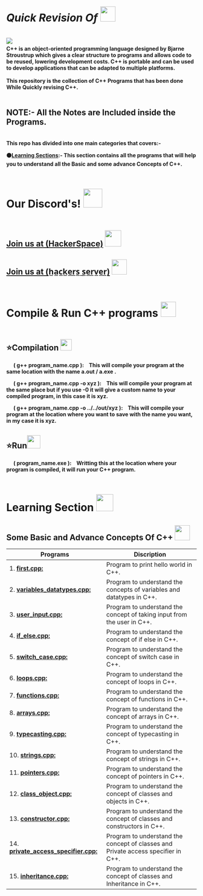  <h1><b><i>Quick Revision Of </i></b><img src="https://i.imgur.com/L1SttSO.png" height=40px></h1> 
 <br>
<img src="https://i.imgur.com/XwljfzK.gif" > 
<img src="https://i.imgur.com/wZ2fx8S.gif" height=4px width=100%>
<br><b>
C++ is an object-oriented programming language designed by <b>Bjarne Stroustrup</b> which gives a clear structure to programs and allows code to be reused, lowering development costs. C++ is portable and can be used to develop applications that can be adapted to multiple platforms.<br><br>
This repository is the collection of C++ Programs that has been done While Quickly revising C++.<br><br>

<h2><b>NOTE<b>:- All the Notes are Included inside the Programs. </h2>
<br>
This repo has divided into one main categories that covers:-<br>

⚫<u>Learning Sections</u>:- This section contains all the programs that will help you to understand all the Basic and some advance Concepts of C++. <br>

<b>
<img src="https://i.imgur.com/wZ2fx8S.gif" height=4px width=100%>

# Our Discord's! <img src="https://i.imgur.com/YrfDw86.gif" height=50px>

<img src="https://i.imgur.com/wZ2fx8S.gif" height=5px width=50%>

**[<h2>Join us at (HackerSpace)](https://discord.gg/5PNFxQF2nz)** <img src="https://i.imgur.com/eWIwGMl.png" height=43px>

**[<h2>Join us at (h̲a̲c̲k̲e̲r̲s̲ ̲s̲e̲r̲v̲e̲r̲)](https://discord.gg/5uZjRKHmJQ)** <img src="https://i.imgur.com/ZvJVrUo.gif" height=40px>

<img src="https://i.imgur.com/wZ2fx8S.gif" height=5px width=50%>
</b>
<br>

# Compile & Run C++ programs <img src="https://i.imgur.com/Csp0I6C.gifg" height=40px>

<img src="https://i.imgur.com/wZ2fx8S.gif" height=4px width=100%>

## ⭐Compilation <img src="https://i.imgur.com/bk962Bi.gif" height=30px>

 <img src="https://i.imgur.com/aLhRk4Z.gif" height=12px>&nbsp;&nbsp;<b>( g++ program_name.cpp ):&nbsp;&nbsp;&nbsp;</b> This will compile your program at the same location with the name a.out / a.exe .<br>

 <img src="https://i.imgur.com/aLhRk4Z.gif" height=12px>&nbsp;&nbsp;<b>( g++ program_name.cpp -o xyz ):&nbsp;&nbsp;&nbsp;<b> This will compile your program at the same place but if you use -0 it will give a custom name to your compiled program, in this case it is xyz. <br>

 <img src="https://i.imgur.com/aLhRk4Z.gif" height=12px>&nbsp;&nbsp;<b>( g++ program_name.cpp -o ../../out/xyz ):&nbsp;&nbsp;&nbsp;<b> This will compile your program at the location where you want to save with the name you want, in my case it is xyz.<br>

 ## ⭐Run<img src="https://i.imgur.com/ZTeqcGO.gif" height=35px>

<img src="https://i.imgur.com/aLhRk4Z.gif" height=12px>&nbsp;&nbsp;<b>( program_name.exe ):&nbsp;&nbsp;&nbsp;<b> Writting this at the location where your program is compiled, it will run your C++ program.

<img src="https://i.imgur.com/wZ2fx8S.gif" height=4px width=100%>

# Learning Section <img src="https://i.imgur.com/ARXvPUn.gif"  height=45px>

## Some Basic and Advance Concepts Of C++ <img src="https://i.imgur.com/VIvdPkP.gif" height=40px>

| Programs                                           |Discription                             |
|----------------------------------------------------|----------------------------------------|
|1. **[first.cpp:](Learning/first.cpp)**| Program to print hello world in C++.|
|2. **[variables_datatypes.cpp:](Learning/variables_datatypes.cpp)**| Program to understand the concepts of variables and datatypes in C++.|
|3. **[user_input.cpp:](Learning/user_input.cpp)**| Program to understand the concept of taking input from the user in C++.|
|4. **[if_else.cpp:](Learning/if_else.cpp)**| Program to understand the concept of if else in C++.|
|5. **[switch_case.cpp:](Learning/switch_case.cpp)**| Program to understand the concept of switch case in C++.|
|6. **[loops.cpp:](Learning/loops.cpp)**| Program to understand the concept of loops in C++.|
|7. **[functions.cpp:](Learning/functions.cpp)**| Program to understand the concept of functions in C++.|
|8. **[arrays.cpp:](Learning/arrays.cpp)**| Program to understand the concept of arrays in C++.|
|9. **[typecasting.cpp:](Learning/typecasting.cpp)**| Program to understand the concept of typecasting in C++.|
|10. **[strings.cpp:](Learning/strings.cpp)**| Program to understand the concept of strings in C++.|
|11. **[pointers.cpp:](Learning/pointers.cpp)**| Program to understand the concept of pointers in C++.|
|12. **[class_object.cpp:](Learning/class_object.cpp)**| Program to understand the concept of classes and objects in C++.|
|13. **[constructor.cpp:](Learning/constructor.cpp)**| Program to understand the concept of classes and constructors in C++.|
|14. **[private_access_specifier.cpp:](Learning/private_access_specifier.cpp)**| Program to understand the concept of classes and Private access specifier in C++.|
|15. **[inheritance.cpp:](Learning/inheritance.cpp)**| Program to understand the concept of classes and Inheritance in C++.|
<br>

